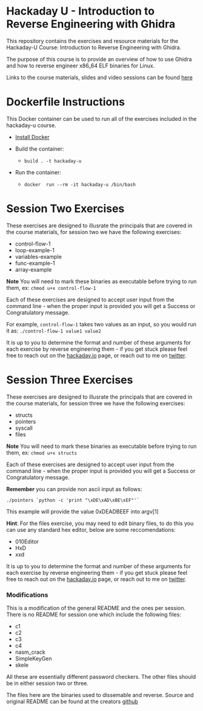 # Hackaday U - Introduction to Reverse Engineering with Ghidra

This repository contains the exercises and resource materials for the Hackaday-U Course: Introduction to Reverse Engineering with Ghidra.

The purpose of this course is to provide an overview of how to use Ghidra and how to reverse engineer x86_64 ELF binaries for Linux. 

Links to the course materials, slides and video sessions can be found [here](https://hackaday.io/project/172292-introduction-to-reverse-engineering-with-ghidra)

# Dockerfile Instructions

This Docker container can be used to run all of the exercises included in the hackaday-u course.

* [Install Docker](https://docs.docker.com/get-docker/)

* Build the container:
    * ```build . -t hackaday-u```

* Run the container:
    * ```docker  run --rm -it hackaday-u /bin/bash``` 


# Session Two Exercises

These exercises are designed to illusrate the principals that are covered in the course materials, for session two we have the following exercises:

* control-flow-1
* loop-example-1
* variables-example
* func-example-1
* array-example

**Note** You will need to mark these binaries as executable before trying to run them, ex: ```chmod u+x control-flow-1```

Each of these exercises are designed to accept user input from the command line - when the proper input is provided you will get a Success or Congratulatory message.

For example, ```control-flow-1``` takes two values as an input, so you would run it as: ```./control-flow-1 value1 value2```

It is up to you to determine the format and number of these arguments for each exercise by reverse engineering them - if you get stuck please feel free to reach out on the [hackaday.io](https://hackaday.io/project/172292-introduction-to-reverse-engineering-with-ghidra) page, or reach out to me on [twitter](https://twitter.com/wrongbaud/).

# Session Three Exercises

These exercises are designed to illusrate the principals that are covered in the course materials, for session three we have the following exercises:

* structs
* pointers
* syscall
* files

**Note** You will need to mark these binaries as executable before trying to run them, ex: ```chmod u+x structs```

Each of these exercises are designed to accept user input from the command line - when the proper input is provided you will get a Success or Congratulatory message.

**Remember** you can provide non ascii input as follows:

```./pointers `python -c 'print "\xDE\xAD\xBE\xEF"'` ```

This example will provide the value 0xDEADBEEF into argv[1]

**Hint**: For the files exercise, you may need to edit binary files, to do this you can use any standard hex editor, below are some reccomendations:
* 010Editor
* HxD
* xxd

It is up to you to determine the format and number of these arguments for each exercise by reverse engineering them - if you get stuck please feel free to reach out on the [hackaday.io](https://hackaday.io/project/172292-introduction-to-reverse-engineering-with-ghidra) page, or reach out to me on [twitter](https://twitter.com/wrongbaud/).

### Modifications 

This is a modification of the general README and the ones per session. There is no README for session one which include the following files:
	
* c1
* c2
* c3
* c4
* nasm_crack
* SimpleKeyGen
* skele

All these are essentially different password checkers. The other files should be in either session two or three. 

The files here are the binaries used to dissemable and reverse. Source and original README can be found at the creators [github](https://hackaday.io/project/172292-introduction-to-reverse-engineering-with-ghidra)

